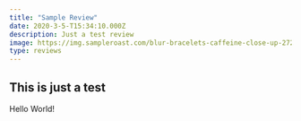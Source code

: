 ```yaml
---
title: "Sample Review"
date: 2020-3-5-T15:34:10.000Z
description: Just a test review
image: https://img.sampleroast.com/blur-bracelets-caffeine-close-up-272887.jpg
type: reviews
---
```


## This is just a test

Hello World!
